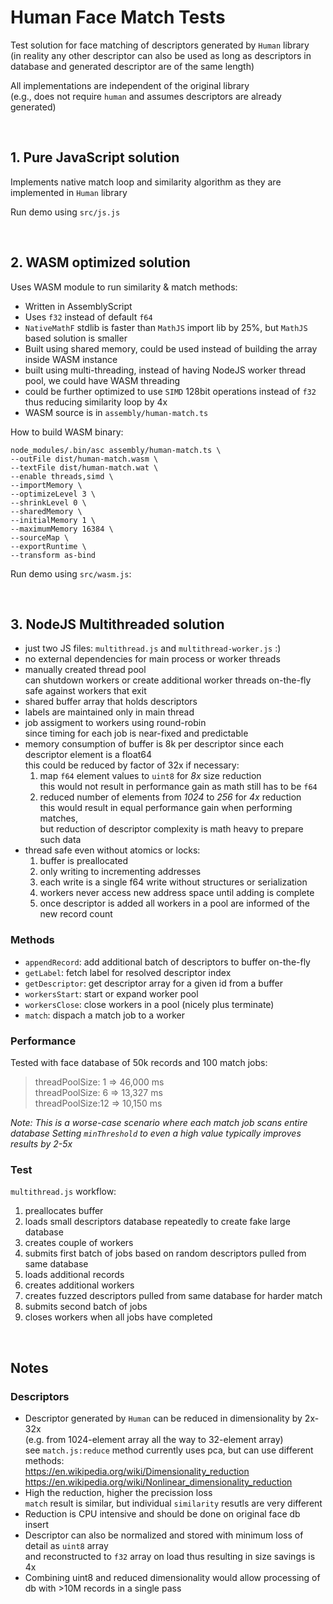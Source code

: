 # Human Face Match Tests

Test solution for face matching of descriptors generated by `Human` library  
(in reality any other descriptor can also be used as long as descriptors in database and generated descriptor are of the same length)

All implementations are independent of the original library  
(e.g., does not require `human` and assumes descriptors are already generated)

<br>

## 1. Pure JavaScript solution

Implements native match loop and similarity algorithm as they are implemented in `Human` library

Run demo using `src/js.js`

<br>

## 2. WASM optimized solution

Uses WASM module to run similarity & match methods:
- Written in AssemblyScript
- Uses `f32` instead of default `f64`
- `NativeMathF` stdlib is faster than `MathJS` import lib by 25%, but `MathJS` based solution is smaller  
- Built using shared memory, could be used instead of building the array inside WASM instance
- built using multi-threading, instead of having NodeJS worker thread pool, we could have WASM threading  
- could be further optimized to use `SIMD` 128bit operations instead of `f32` thus reducing similarity loop by 4x
- WASM source is in `assembly/human-match.ts`

How to build WASM binary:

    node_modules/.bin/asc assembly/human-match.ts \
    --outFile dist/human-match.wasm \
    --textFile dist/human-match.wat \
    --enable threads,simd \
    --importMemory \
    --optimizeLevel 3 \
    --shrinkLevel 0 \
    --sharedMemory \
    --initialMemory 1 \
    --maximumMemory 16384 \
    --sourceMap \
    --exportRuntime \
    --transform as-bind

Run demo using `src/wasm.js`: 

<br>

## 3. NodeJS Multithreaded solution

- just two JS files: `multithread.js` and `multithread-worker.js` :)
- no external dependencies for main process or worker threads
- manually created thread pool  
  can shutdown workers or create additional worker threads on-the-fly
  safe against workers that exit
- shared buffer array that holds descriptors  
- labels are maintained only in main thread  
- job assigment to workers using round-robin  
  since timing for each job is near-fixed and predictable  
- memory consumption of buffer is 8k per descriptor since each descriptor element is a float64  
  this could be reduced by factor of 32x if necessary:  
  1. map `f64` element values to `uint8` for *8x* size reduction  
     this would not result in performance gain as math still has to be `f64`  
  2. reduced number of elements from *1024* to *256* for *4x* reduction  
     this would result in equal performance gain when performing matches,  
     but reduction of descriptor complexity is math heavy to prepare such data
- thread safe even without atomics or locks:  
  1. buffer is preallocated  
  2. only writing to incrementing addresses  
  3. each write is a single f64 write without structures or serialization  
  4. workers never access new address space until adding is complete  
  5. once descriptor is added all workers in a pool are informed of the new record count

### Methods

- `appendRecord`: add additional batch of descriptors to buffer on-the-fly  
- `getLabel`: fetch label for resolved descriptor index
- `getDescriptor`: get descriptor array for a given id from a buffer
- `workersStart`: start or expand worker pool
- `workersClose`: close workers in a pool (nicely plus terminate)
- `match`: dispach a match job to a worker

### Performance

Tested with face database of 50k records and 100 match jobs:

> threadPoolSize: 1 => 46,000 ms  
> threadPoolSize: 6 => 13,327 ms  
> threadPoolSize:12 => 10,150 ms  

*Note: This is a worse-case scenario where each match job scans entire database*
*Setting `minThreshold` to even a high value typically improves results by 2-5x*

### Test

`multithread.js` workflow:

1. preallocates buffer
2. loads small descriptors database repeatedly to create fake large database
3. creates couple of workers
4. submits first batch of jobs based on random descriptors pulled from same database
5. loads additional records
6. creates additional workers
7. creates fuzzed descriptors pulled from same database for harder match
8. submits second batch of jobs
9. closes workers when all jobs have completed

<br>

## Notes

### Descriptors

- Descriptor generated by `Human` can be reduced in dimensionality by 2x-32x  
  (e.g. from 1024-element array all the way to 32-element array)  
  see `match.js:reduce` method currently uses pca, but can use different methods:  
  <https://en.wikipedia.org/wiki/Dimensionality_reduction>  
  <https://en.wikipedia.org/wiki/Nonlinear_dimensionality_reduction>  
- High the reduction, higher the precission loss  
  `match` result is similar, but individual `similarity` resutls are very different
- Reduction is CPU intensive and should be done on original face db insert
- Descriptor can also be normalized and stored with minimum loss of detail as `uint8` array  
  and reconstructed to `f32` array on load thus resulting in size savings is 4x
- Combining uint8 and reduced dimensionality would allow processing of db with >10M records in a single pass
